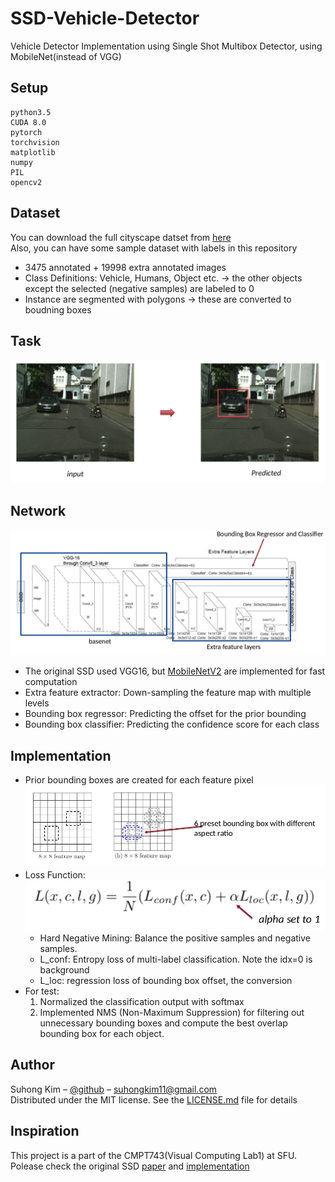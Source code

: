 # SSD-Vehicle-Detector
Vehicle Detector Implementation using Single Shot Multibox Detector, using MobileNet(instead of VGG)

## Setup
```
python3.5
CUDA 8.0
pytorch
torchvision
matplotlib
numpy
PIL
opencv2
```

## Dataset
You can download the full cityscape datset from [here](https://www.cityscapes-dataset.com/) \
Also, you can have some sample dataset with labels in this repository
- 3475 annotated + 19998 extra annotated images
- Class Definitions: Vehicle, Humans, Object etc. -> the other objects except the selected (negative samples) are labeled to 0 
- Instance are segmented with polygons -> these are converted to boudning boxes 

## Task
![](./screenshots/task.png)

## Network
![](./screenshots/ssd.png)

- The original SSD used VGG16, but [MobileNetV2](https://arxiv.org/abs/1801.04381) are implemented for fast computation
- Extra feature extractor: Down-sampling the feature map with multiple levels
- Bounding box regressor: Predicting the offset for the prior bounding
- Bounding box classifier: Predicting the confidence score for each class

## Implementation
- Prior bounding boxes are created for each feature pixel 
![](./screenshots/boundingbox.png)
- Loss Function: 
![](./screenshots/loss.png)
  - Hard Negative Mining: Balance the positive samples and negative samples. 
  - L_conf: Entropy loss of multi-label classification. Note the idx=0 is background
  - L_loc: regression loss of bounding box offset, the conversion
- For test: 
  1. Normalized the classification output with softmax
  2. Implemented NMS (Non-Maximum Suppression) for filtering out
unnecessary bounding boxes and compute the best overlap bounding
box for each object.

## Author

Suhong Kim – [@github](https://github.com/suhongkim) – suhongkim11@gmail.com \
Distributed under the MIT license. See the [LICENSE.md](LICENSE.md) file for details


## Inspiration
This project is a part of the CMPT743(Visual Computing Lab1) at SFU. 
Polease check the original SSD [paper](https://arxiv.org/abs/1512.02325) and [implementation](https://github.com/weiliu89/caffe.git) 
